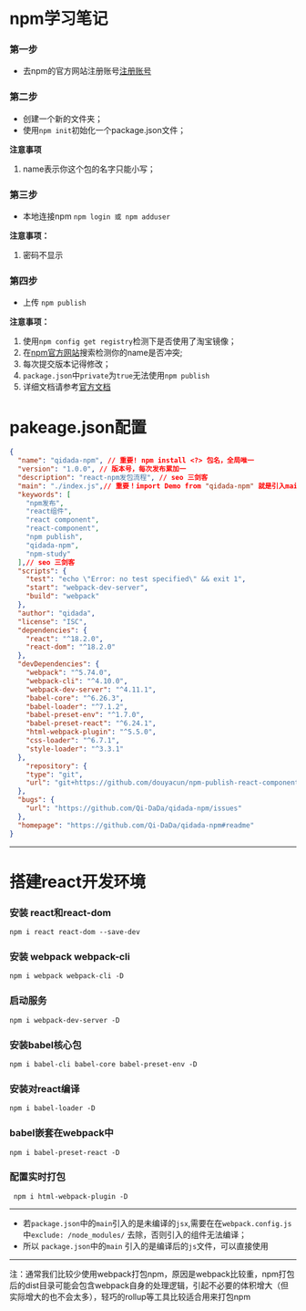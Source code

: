 # npm学习笔记

### 第一步
* 去npm的官方网站注册账号[注册账号](https://www.npmjs.com)
### 第二步
* 创建一个新的文件夹；
* 使用`npm init`初始化一个package.json文件；

**注意事项**
1. name表示你这个包的名字只能小写；
### 第三步
* 本地连接npm `npm login 或 npm adduser`

**注意事项：**
1. 密码不显示
### 第四步
* 上传 `npm publish`

**注意事项：**
1. 使用`npm config get registry`检测下是否使用了淘宝镜像；
2. 在[npm官方网站](https://www.npmjs.com/)搜索检测你的name是否冲突;
3. 每次提交版本记得修改；
4. `package.json`中`private`为`true`无法使用`npm publish`
5. 详细文档请参考[官方文档](https://docs.npmjs.com/about-semantic-versioning)

# pakeage.json配置
``` json
{
  "name": "qidada-npm", // 重要! npm install <?> 包名，全局唯一
  "version": "1.0.0", // 版本号，每次发布累加一
  "description": "react-npm发包流程", // seo 三剑客
  "main": "./index.js",// 重要！import Demo from "qidada-npm" 就是引入main指定的文件～
  "keywords": [
    "npm发布",
    "react组件",
    "react component",
    "react-component",
    "npm publish",
    "qidada-npm",
    "npm-study"
  ],// seo 三剑客
  "scripts": {
    "test": "echo \"Error: no test specified\" && exit 1",
    "start": "webpack-dev-server",
    "build": "webpack"
  },
  "author": "qidada",
  "license": "ISC",
  "dependencies": {
    "react": "^18.2.0",
    "react-dom": "^18.2.0"
  },
  "devDependencies": {
    "webpack": "^5.74.0",
    "webpack-cli": "^4.10.0",
    "webpack-dev-server": "^4.11.1",
    "babel-core": "^6.26.3",
    "babel-loader": "^7.1.2",
    "babel-preset-env": "^1.7.0",
    "babel-preset-react": "^6.24.1",
    "html-webpack-plugin": "^5.5.0",
    "css-loader": "^6.7.1",
    "style-loader": "^3.3.1"
  },
    "repository": {
    "type": "git",
    "url": "git+https://github.com/douyacun/npm-publish-react-component.git"
  },
  "bugs": {
    "url": "https://github.com/Qi-DaDa/qidada-npm/issues"
  },
  "homepage": "https://github.com/Qi-DaDa/qidada-npm#readme"
}
```
---


# 搭建react开发环境

### 安装 react和react-dom
`npm i react react-dom --save-dev`

### 安装 webpack webpack-cli

`npm i webpack webpack-cli -D`

### 启动服务
`npm i webpack-dev-server -D`

### 安装babel核心包
`npm i babel-cli babel-core babel-preset-env -D`

### 安装对react编译
`npm i babel-loader -D`

### babel嵌套在webpack中 
`npm i babel-preset-react -D`

### 配置实时打包 
` npm i html-webpack-plugin -D`

---

* 若`package.json`中的`main`引入的是未编译的`jsx`,需要在在`webpack.config.js`中`exclude: /node_modules/` 去除，否则引入的组件无法编译；
* 所以 `package.json`中的`main` 引入的是编译后的`js`文件，可以直接使用

--- 
注：通常我们比较少使用webpack打包npm，原因是webpack比较重，npm打包后的dist目录可能会包含webpack自身的处理逻辑，引起不必要的体积增大（但实际增大的也不会太多），轻巧的rollup等工具比较适合用来打包npm


